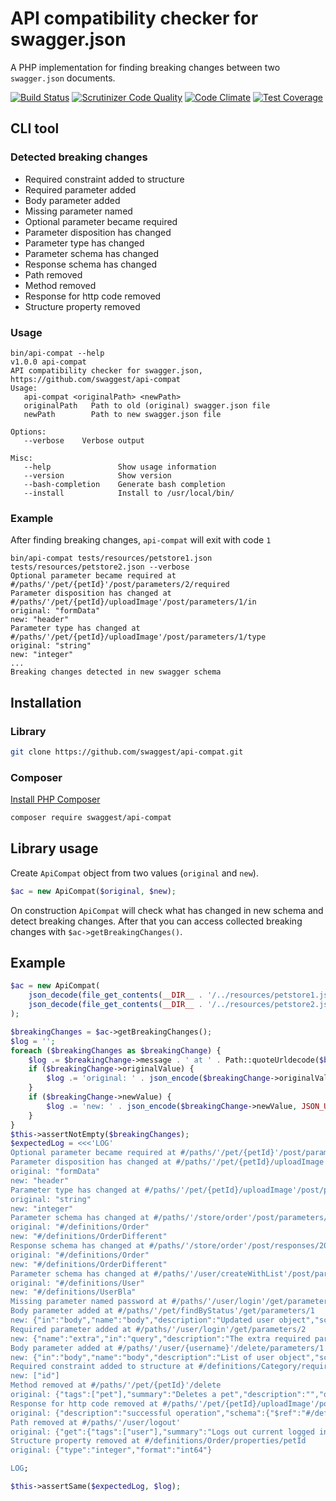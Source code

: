 # API compatibility checker for swagger.json

A PHP implementation for finding breaking changes between two `swagger.json` documents.

[![Build Status](https://travis-ci.org/swaggest/api-compat.svg?branch=master)](https://travis-ci.org/swaggest/api-compat)
[![Scrutinizer Code Quality](https://scrutinizer-ci.com/g/swaggest/api-compat/badges/quality-score.png?b=master)](https://scrutinizer-ci.com/g/swaggest/api-compat/?branch=master)
[![Code Climate](https://codeclimate.com/github/swaggest/api-compat/badges/gpa.svg)](https://codeclimate.com/github/swaggest/api-compat)
[![Test Coverage](https://codeclimate.com/github/swaggest/api-compat/badges/coverage.svg)](https://codeclimate.com/github/swaggest/api-compat/coverage)

## CLI tool

### Detected breaking changes

* Required constraint added to structure
* Required parameter added
* Body parameter added
* Missing parameter named <name>
* Optional parameter became required
* Parameter disposition has changed
* Parameter type has changed
* Parameter schema has changed
* Response schema has changed
* Path removed
* Method removed
* Response for http code removed
* Structure property removed

### Usage

```
bin/api-compat --help
v1.0.0 api-compat
API compatibility checker for swagger.json, https://github.com/swaggest/api-compat
Usage: 
   api-compat <originalPath> <newPath>
   originalPath   Path to old (original) swagger.json file
   newPath        Path to new swagger.json file           
   
Options: 
   --verbose    Verbose output
   
Misc: 
   --help               Show usage information    
   --version            Show version              
   --bash-completion    Generate bash completion  
   --install            Install to /usr/local/bin/
```

### Example

After finding breaking changes, `api-compat` will exit with code `1`

```
bin/api-compat tests/resources/petstore1.json tests/resources/petstore2.json --verbose
Optional parameter became required at #/paths/'/pet/{petId}'/post/parameters/2/required
Parameter disposition has changed at #/paths/'/pet/{petId}/uploadImage'/post/parameters/1/in
original: "formData"
new: "header"
Parameter type has changed at #/paths/'/pet/{petId}/uploadImage'/post/parameters/1/type
original: "string"
new: "integer"
...
Breaking changes detected in new swagger schema
```


## Installation

### Library

```bash
git clone https://github.com/swaggest/api-compat.git
```

### Composer

[Install PHP Composer](https://getcomposer.org/doc/00-intro.md)

```bash
composer require swaggest/api-compat
```

## Library usage

Create `ApiCompat` object from two values (`original` and `new`).

```php
$ac = new ApiCompat($original, $new);
```

On construction `ApiCompat` will check what has changed in new schema and detect breaking changes.
After that you can access collected breaking changes with `$ac->getBreakingChanges()`.

## Example

```php
$ac = new ApiCompat(
    json_decode(file_get_contents(__DIR__ . '/../resources/petstore1.json')),
    json_decode(file_get_contents(__DIR__ . '/../resources/petstore2.json'))
);

$breakingChanges = $ac->getBreakingChanges();
$log = '';
foreach ($breakingChanges as $breakingChange) {
    $log .= $breakingChange->message . ' at ' . Path::quoteUrldecode($breakingChange->path) . "\n";
    if ($breakingChange->originalValue) {
        $log .= 'original: ' . json_encode($breakingChange->originalValue, JSON_UNESCAPED_SLASHES) . "\n";
    }
    if ($breakingChange->newValue) {
        $log .= 'new: ' . json_encode($breakingChange->newValue, JSON_UNESCAPED_SLASHES) . "\n";
    }
}
$this->assertNotEmpty($breakingChanges);
$expectedLog = <<<'LOG'
Optional parameter became required at #/paths/'/pet/{petId}'/post/parameters/2/required
Parameter disposition has changed at #/paths/'/pet/{petId}/uploadImage'/post/parameters/1/in
original: "formData"
new: "header"
Parameter type has changed at #/paths/'/pet/{petId}/uploadImage'/post/parameters/1/type
original: "string"
new: "integer"
Parameter schema has changed at #/paths/'/store/order'/post/parameters/0/schema/'$ref'
original: "#/definitions/Order"
new: "#/definitions/OrderDifferent"
Response schema has changed at #/paths/'/store/order'/post/responses/200/schema/'$ref'
original: "#/definitions/Order"
new: "#/definitions/OrderDifferent"
Parameter schema has changed at #/paths/'/user/createWithList'/post/parameters/0/schema/items/'$ref'
original: "#/definitions/User"
new: "#/definitions/UserBla"
Missing parameter named password at #/paths/'/user/login'/get/parameters/1/name
Body parameter added at #/paths/'/pet/findByStatus'/get/parameters/1
new: {"in":"body","name":"body","description":"Updated user object","schema":{"$ref":"#/definitions/User"}}
Required parameter added at #/paths/'/user/login'/get/parameters/2
new: {"name":"extra","in":"query","description":"The extra required parameter","required":true,"type":"string"}
Body parameter added at #/paths/'/user/{username}'/delete/parameters/1
new: {"in":"body","name":"body","description":"List of user object","schema":{"type":"array","items":{"$ref":"#/definitions/UserBla"}}}
Required constraint added to structure at #/definitions/Category/required
new: ["id"]
Method removed at #/paths/'/pet/{petId}'/delete
original: {"tags":["pet"],"summary":"Deletes a pet","description":"","operationId":"deletePet","produces":["application/xml","application/json"],"parameters":[{"name":"api_key","in":"header","required":false,"type":"string"},{"name":"petId","in":"path","description":"Pet id to delete","required":true,"type":"integer","format":"int64"}],"responses":{"400":{"description":"Invalid ID supplied"},"404":{"description":"Pet not found"}},"security":[{"petstore_auth":["write:pets","read:pets"]}]}
Response for http code removed at #/paths/'/pet/{petId}/uploadImage'/post/responses/200
original: {"description":"successful operation","schema":{"$ref":"#/definitions/ApiResponse"}}
Path removed at #/paths/'/user/logout'
original: {"get":{"tags":["user"],"summary":"Logs out current logged in user session","description":"","operationId":"logoutUser","produces":["application/xml","application/json"],"parameters":[],"responses":{"default":{"description":"successful operation"}}}}
Structure property removed at #/definitions/Order/properties/petId
original: {"type":"integer","format":"int64"}

LOG;

$this->assertSame($expectedLog, $log);
```
